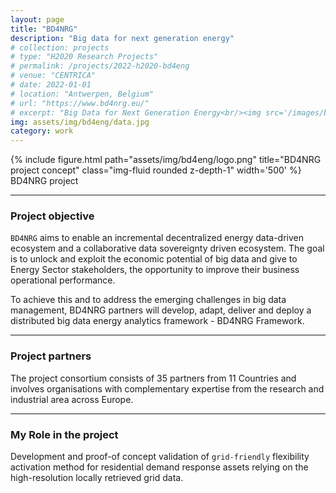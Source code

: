 ```yaml
---
layout: page
title: "BD4NRG" 
description: "Big data for next generation energy"
# collection: projects
# type: "H2020 Research Projects"
# permalink: /projects/2022-h2020-bd4eng
# venue: "CENTRICA"
# date: 2022-01-01
# location: "Antwerpen, Belgium"
# url: "https://www.bd4nrg.eu/"
# excerpt: "Big Data for Next Generation Energy<br/><img src='/images/bd4eng/logo.png' style='width:350px;height:100px;'>"
img: assets/img/bd4eng/data.jpg
category: work
---
```


<div class="row justify-content-sm-center">
    <div class="col-sm-8 mt-3 mt-md-0">
        {% include figure.html path="assets/img/bd4eng/logo.png" title="BD4NRG project concept" class="img-fluid rounded z-depth-1" width='500' %}
    </div>
</div>
<div class="caption">
    BD4NRG project
</div>

***

### Project objective

`BD4NRG` aims to enable an incremental decentralized energy data-driven ecosystem and a collaborative data sovereignty driven ecosystem. The goal is to unlock and exploit the economic potential of big data and give to Energy Sector stakeholders, the opportunity to improve their business operational performance.

To achieve this and to address the emerging challenges in big data management, BD4NRG partners will develop, adapt, deliver and deploy a distributed big data energy analytics framework - BD4NRG Framework.

***

### Project partners

The project consortium consists of 35 partners from 11 Countries and involves organisations with complementary expertise from the research and industrial area across Europe.

***

### My Role in the project

Development and proof-of concept validation of `grid-friendly` flexibility activation method for residential demand response assets relying on the high-resolution locally retrieved grid data.
